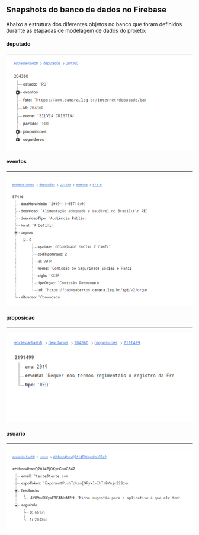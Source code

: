 ## Snapshots do banco de dados no Firebase


Abaixo a estrutura dos diferentes objetos no banco que foram definidos durante as etapadas de modelagem de dados do projeto:

#### deputado
![Deputado Snapshot](https://github.com/DiegoKremer/artefatos-ecclesia/blob/master/banco/deputado_snapshot.png?raw=true "Deputado Snapshot")

#### eventos

------------


![](https://github.com/DiegoKremer/artefatos-ecclesia/blob/master/banco/evento_snapshot.png?raw=true)


#### proposicao

------------


![](https://github.com/DiegoKremer/artefatos-ecclesia/blob/master/banco/proposicao_snapshot.png?raw=true)

#### usuario

------------


![](https://github.com/DiegoKremer/artefatos-ecclesia/blob/master/banco/usuario_snapshot.png?raw=true)
